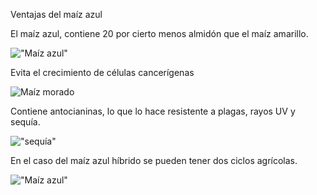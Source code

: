 
Ventajas del maíz azul
 
El maíz azul, contiene 20 por cierto menos almidón que el maíz amarillo.

!["Maíz azul"](http://www.placeresorganicos.com/wp-content/uploads/2015/04/po_maiz_IZQ.jpg)

Evita el crecimiento de células cancerígenas  

![Maíz morado](http://delmaiz.info/wp-content/uploads/2017/02/maiz-morado-0.jpg)

Contiene antocianinas, lo que lo hace resistente a plagas, rayos UV y sequía.

 !["sequía"](http://img.emol.com/2012/08/03/maiz-granos-sequia-alza_10542.jpg)

En el caso del maíz azul híbrido se pueden tener dos ciclos agrícolas.  

!["Maíz azul"](http://www.elfinanciero.com.mx/files/article_main/uploads/2015/07/02/5595f56ed5005.jpg)









